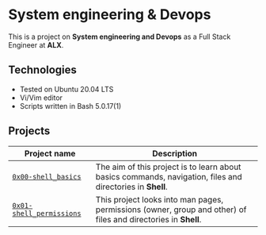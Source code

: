 # System engineering & Devops

This is a project on **System engineering and Devops** as a Full Stack Engineer at **ALX**.

## Technologies
* Tested on Ubuntu 20.04 LTS
* Vi/Vim editor
* Scripts written in Bash 5.0.17(1)

## Projects

| Project name | Description |
| ------------ | ----------- |
| [`0x00-shell_basics`](https://github.com/rise-code-sleep/alx-system_engineering-devops/tree/master/0x00-shell_basics) | The aim of this project is to learn about basics commands, navigation, files and directories in **Shell**. |
| [`0x01-shell_permissions`](https://github.com/rise-code-sleep/alx-system_engineering-devops/tree/master/0x01-shell_permissions) | This project looks into man pages, permissions (owner, group and other) of files and directories in **Shell**. |
